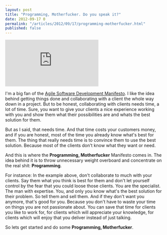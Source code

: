 ```yaml
---
layout: post
title: "Programming, Motherfucker. Do you speak it?"
date: 2012-09-17 0
permalink: "/articles/2012/09/17/programming-motherfucker.html"
published: false
---
```


<iframe class="youtube" src="http://www.youtube.com/embed/m_mDTLphIVY" frameborder="0" allowfullscreen></iframe>

I'm a big fan of the [Agile Software Development Manifesto](http://agilemanifesto.org/). 
I like the idea behind getting things done and collaborating with a client the whole
way down in a project. But to be honest, collaborating with clients needs time, a lot of
time. Sure, you want to give your clients a nice experience working with you and show
them what their possibilities are and whats the best solution for them. 

But as I said, that needs time.
And that time costs your customers money, and if you are honest, most of the time you already know
what's best for them. The thing that really needs time is to convince them to use the best solution. 
Because most of the clients don't know what they want or need. 

And this is where the **Programming, Motherfucker** Manifesto comes in. The idea behind it is to
throw unnecessary weight overboard and concentrate on the real shit: **Programming**.

For instance: In the example above, don't collaborate to much with your clients. Say them what you think
is best for them and don't let yourself control by the fear that you could loose those clients. You
are the specialist. The man with expertise. You, and only you know what's the best solution for their problem. So tell them and sell them.
And if they don't want you anymore, that's good for you. Because you don't have to waste your time on things you are not passionate about.
You can save that time for clients you like to work for, for clients which will appreciate your knowledge, for
clients which will enjoy that you deliver instead of just talking.

So lets get started and do some **Programming, Motherfucker**.
